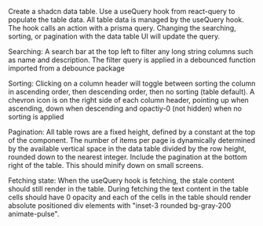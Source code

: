 Create a shadcn data table. Use a useQuery hook from react-query to populate the table data. All table data is managed by the useQuery hook. The hook calls an action with a prisma query. Changing the searching, sorting, or pagination with the data table UI will update the query.

Searching:
A search bar at the top left to filter any long string columns such as name and description. The filter query is applied in a debounced function imported from a debounce package

Sorting:
Clicking on a column header will toggle between sorting the column in ascending order, then descending order, then no sorting (table default). A chevron icon is on the right side of each column header, pointing up when ascending, down when descending and opactiy-0 (not hidden) when no sorting is applied

Pagination:
All table rows are a fixed height, defined by a constant at the top of the component. The number of items per page is dynamically determined by the available vertical space in the data table divided by the row height, rounded down to the nearest integer.
Include the pagination at the bottom right of the table. This should minify down on small screens.

Fetching state:
When the useQuery hook is fetching, the stale content should still render in the table. During fetching the text content in the table cells should have 0 opacity and each of the cells in the table should render absolute positioned div elements with "inset-3 rounded bg-gray-200 animate-pulse".
